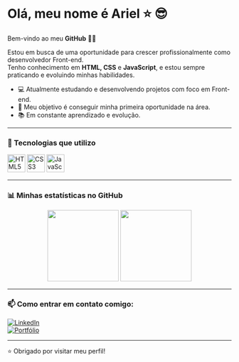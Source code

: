 # Olá, meu nome é Ariel ⭐ 😎

Bem-vindo ao meu **GitHub** 👨‍💻

Estou em busca de uma oportunidade para crescer profissionalmente como desenvolvedor Front-end.  
Tenho conhecimento em **HTML, CSS** e **JavaScript**, e estou sempre praticando e evoluindo minhas habilidades.

- 💻 Atualmente estudando e desenvolvendo projetos com foco em Front-end.
- 🚀 Meu objetivo é conseguir minha primeira oportunidade na área.
- 📚 Em constante aprendizado e evolução.

---

### 🚀 Tecnologias que utilizo

<p>
  <img src="https://cdn.jsdelivr.net/gh/devicons/devicon/icons/html5/html5-original.svg" width="40" alt="HTML5"/>
  <img src="https://cdn.jsdelivr.net/gh/devicons/devicon/icons/css3/css3-original.svg" width="40" alt="CSS3"/>
  <img src="https://cdn.jsdelivr.net/gh/devicons/devicon/icons/javascript/javascript-original.svg" width="40" alt="JavaScript"/>
</p>

---

### 📊 Minhas estatísticas no GitHub

<div align="center">
  <img height="160em" src="https://github-readme-stats.vercel.app/api?username=eorieeel&show_icons=true&theme=radical&include_all_commits=true&count_private=true"/>
  <img height="160em" src="https://github-readme-stats.vercel.app/api/top-langs/?username=eorieeel&layout=compact&langs_count=7&theme=radical"/>
</div>

---

### 📫 Como entrar em contato comigo:

[![LinkedIn](https://img.shields.io/badge/-LinkedIn-0A66C2?style=for-the-badge&logo=linkedin&logoColor=white)](https://www.linkedin.com/in/arielmendes07/)  
[![Portfólio](https://img.shields.io/badge/-Portfólio-000?style=for-the-badge&logo=vercel&logoColor=white)](https://arielmendesdev.vercel.app/)

---

⭐ Obrigado por visitar meu perfil!
